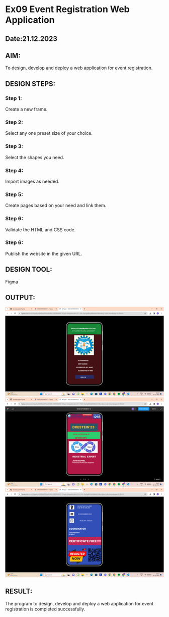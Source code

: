 # Ex09 Event Registration Web Application
## Date:21.12.2023

## AIM:
To design, develop and deploy a web application for event registration.

## DESIGN STEPS:

### Step 1:
Create a new frame.

### Step 2:
Select any one preset size of your choice.

### Step 3:
Select the shapes you need.

### Step 4:
Import images as needed.

### Step 5:
Create pages based on your need and link them.

### Step 6:

Validate the HTML and CSS code.

### Step 6:

Publish the website in the given URL.

## DESIGN TOOL:
Figma

## OUTPUT:
![Alt text](<Screenshot 2023-12-22 085306.png>)
![Alt text](<Screenshot 2023-12-22 085325.png>)
![Alt text](<Screenshot 2023-12-22 085346.png>)

## RESULT:
The program to design, develop and deploy a web application for event registration is completed successfully.
